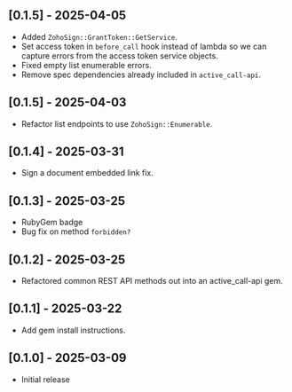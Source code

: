 ## [0.1.5] - 2025-04-05

- Added `ZohoSign::GrantToken::GetService`.
- Set access token in `before_call` hook instead of lambda so we can capture errors from the access token service objects.
- Fixed empty list enumerable errors.
- Remove spec dependencies already included in `active_call-api`.

## [0.1.5] - 2025-04-03

- Refactor list endpoints to use `ZohoSign::Enumerable`.

## [0.1.4] - 2025-03-31

- Sign a document embedded link fix.

## [0.1.3] - 2025-03-25

- RubyGem badge
- Bug fix on method `forbidden?`

## [0.1.2] - 2025-03-25

- Refactored common REST API methods out into an active_call-api gem.

## [0.1.1] - 2025-03-22

- Add gem install instructions.

## [0.1.0] - 2025-03-09

- Initial release
